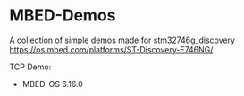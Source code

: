 # MBED-Demos

A collection of simple demos made for stm32746g_discovery
https://os.mbed.com/platforms/ST-Discovery-F746NG/

TCP Demo:
 * MBED-OS 6.16.0
